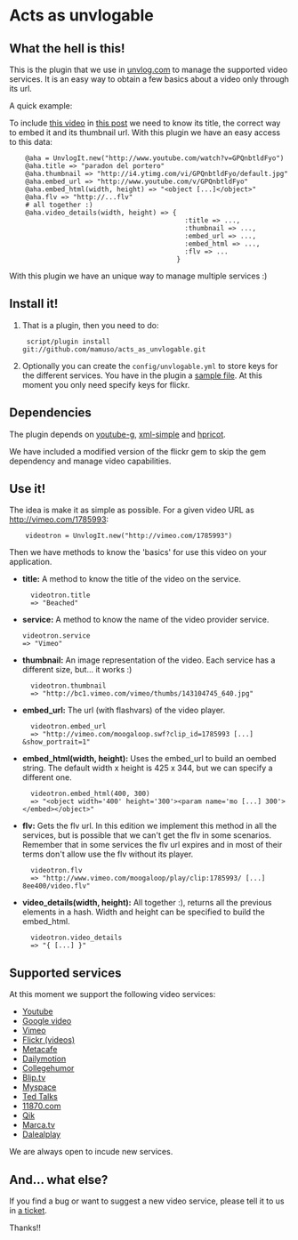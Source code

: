 Acts as unvlogable
==================

What the hell is this!
----------------------

This is the plugin that we use in [unvlog.com](http://unvlog.com) to manage the supported video services. It is an easy way to obtain a few basics about a video only through its url.

A quick example:

To include [this video](http://www.youtube.com/watch?v=GPQnbtldFyo) in [this post](http://unvlog.com/blat/2008/3/10/otro-pelotazo) we need to know its title, the correct way to embed it and its thumbnail url. With this plugin we have an easy access to this data:

        @aha = UnvlogIt.new("http://www.youtube.com/watch?v=GPQnbtldFyo")
        @aha.title => "paradon del portero"
        @aha.thumbnail => "http://i4.ytimg.com/vi/GPQnbtldFyo/default.jpg"
        @aha.embed_url => "http://www.youtube.com/v/GPQnbtldFyo"
        @aha.embed_html(width, height) => "<object [...]</object>"
        @aha.flv => "http://...flv"
        # all together :)
        @aha.video_details(width, height) => {
                                                :title => ...,
                                                :thumbnail => ...,
                                                :embed_url => ...,
                                                :embed_html => ...,
                                                :flv => ...
                                              }
        
With this plugin we have an unique way to manage multiple services :)


Install it!
-----------

1. That is a plugin, then you need to do:

        script/plugin install git://github.com/mamuso/acts_as_unvlogable.git
        
2. Optionally you can create the `config/unvlogable.yml` to store keys for the different services. You have in the plugin a [sample file](http://github.com/mamuso/acts_as_unvlogable/tree/master/unvlogable_sample.yml). At this moment you only need specify keys for flickr.


Dependencies
------------

The plugin depends on [youtube-g](http://rubyforge.org/projects/youtube-g/), [xml-simple](http://xml-simple.rubyforge.org/) and [hpricot](https://code.whytheluckystiff.net/hpricot/).

We have included a modified version of the flickr gem to skip the gem dependency and manage video capabilities.


Use it!
-------


The idea is make it as simple as possible. For a given video URL as <http://vimeo.com/1785993>:

        videotron = UnvlogIt.new("http://vimeo.com/1785993")

Then we have methods to know the 'basics' for use this video on your application.

-   __title:__ A method to know the title of the video on the service.
  
          videotron.title
          => "Beached"
          
-   __service:__ A method to know the name of the video provider service.

        videotron.service
        => "Vimeo"

-   __thumbnail:__ An image representation of the video. Each service has a different size, but... it works :)

          videotron.thumbnail
          => "http://bc1.vimeo.com/vimeo/thumbs/143104745_640.jpg"

-   __embed\_url:__ The url (with flashvars) of the video player.

          videotron.embed_url
          => "http://vimeo.com/moogaloop.swf?clip_id=1785993 [...] &show_portrait=1"

-   __embed\_html(width, height):__ Uses the embed\_url to build an oembed string. The default width x height is 425 x 344, but we can specify a different one.

          videotron.embed_html(400, 300)
          => "<object width='400' height='300'><param name='mo [...] 300'></embed></object>"

-   __flv:__ Gets the flv url. In this edition we implement this method in all the services, but is possible that we can't get the flv in some scenarios. Remember that in some services the flv url expires and in most of their terms don't allow use the flv without its player.

          videotron.flv
          => "http://www.vimeo.com/moogaloop/play/clip:1785993/ [...] 8ee400/video.flv"

-   __video\_details(width, height):__ All together :), returns all the previous elements in a hash. Width and height can be specified to build the embed\_html.

          videotron.video_details
          => "{ [...] }"


Supported services
------------------

At this moment we support the following video services:

-   [Youtube](http://www.youtube.com/)
-   [Google video](http://video.google.com/)
-   [Vimeo](http://vimeo.com/)
-   [Flickr (videos)](http://flickr.com/)
-   [Metacafe](http://metacafe.com/)
-   [Dailymotion](http://dailymotion.com/)
-   [Collegehumor](http://collegehumor.com/)
-   [Blip.tv](http://blip.tv/)
-   [Myspace](http://vids.myspace.com/)
-   [Ted Talks](http://www.ted.com/talks/)
-   [11870.com](http://11870.com/)
-   [Qik](http://qik.com/)
-   [Marca.tv](http://www.marca.tv/)
-   [Dalealplay](http://www.dalealplay.com/)

We are always open to incude new services.

And... what else?
-----------------
If you find a bug or want to suggest a new video service, please tell it to us in [a ticket](http://tickets.unvlog.com/projects/show/acts-as-unvlogable).

Thanks!!
